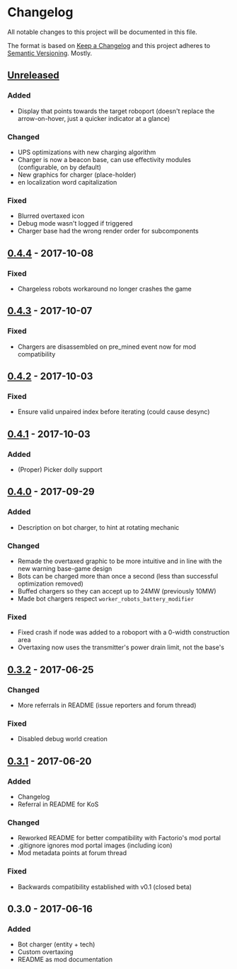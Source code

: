 # Changelog

All notable changes to this project will be documented in this file.

The format is based on [Keep a Changelog](http://keepachangelog.com/)
and this project adheres to [Semantic Versioning](http://semver.org/). Mostly.

<!-- markdownlint-disable MD022 MD024 MD032 -->

## [Unreleased]
### Added
- Display that points towards the target roboport (doesn't replace the arrow-on-hover, just a quicker indicator at a glance)

### Changed
- UPS optimizations with new charging algorithm
- Charger is now a beacon base, can use effectivity modules (configurable, on by default)
- New graphics for charger (place-holder)
- en localization word capitalization

### Fixed
- Blurred overtaxed icon
- Debug mode wasn't logged if triggered
- Charger base had the wrong render order for subcomponents

## [0.4.4] - 2017-10-08
### Fixed
- Chargeless robots workaround no longer crashes the game

## [0.4.3] - 2017-10-07
### Fixed
- Chargers are disassembled on pre_mined event now for mod compatibility

## [0.4.2] - 2017-10-03
### Fixed
- Ensure valid unpaired index before iterating (could cause desync)

## [0.4.1] - 2017-10-03
### Added
- (Proper) Picker dolly support

## [0.4.0] - 2017-09-29
### Added
- Description on bot charger, to hint at rotating mechanic
### Changed
- Remade the overtaxed graphic to be more intuitive and in line with the new warning base-game design
- Bots can be charged more than once a second (less than successful optimization removed)
- Buffed chargers so they can accept up to 24MW (previously 10MW)
- Made bot chargers respect `worker_robots_battery_modifier`
### Fixed
- Fixed crash if node was added to a roboport with a 0-width construction area
- Overtaxing now uses the transmitter's power drain limit, not the base's

## [0.3.2] - 2017-06-25
### Changed
- More referrals in README (issue reporters and forum thread)
### Fixed
- Disabled debug world creation

## [0.3.1] - 2017-06-20
### Added
- Changelog
- Referral in README for KoS
### Changed
- Reworked README for better compatibility with Factorio's mod portal
- .gitignore ignores mod portal images (including icon)
- Mod metadata points at forum thread
### Fixed
- Backwards compatibility established with v0.1 (closed beta)

## 0.3.0 - 2017-06-16
### Added
- Bot charger (entity + tech)
- Custom overtaxing
- README as mod documentation

[Unreleased]: https://github.com/dustine/ChargeTransmission/compare/v0.4.4...HEAD
[0.4.4]: https://github.com/dustine/ChargeTransmission/compare/v0.4.3...v0.4.4
[0.4.3]: https://github.com/dustine/ChargeTransmission/compare/v0.4.2...v0.4.3
[0.4.2]: https://github.com/dustine/ChargeTransmission/compare/v0.4.1...v0.4.2
[0.4.1]: https://github.com/dustine/ChargeTransmission/compare/v0.4.0...v0.4.1
[0.4.0]: https://github.com/dustine/ChargeTransmission/compare/v0.3.2...v0.4.0
[0.3.2]: https://github.com/dustine/ChargeTransmission/compare/v0.3.1...v0.3.2
[0.3.1]: https://github.com/dustine/ChargeTransmission/compare/v0.3.0...v0.3.1